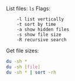 List files:
`ls`
Flags:
```
    -l list vertically
    -t sort by time
    -a show hidden files
    -s show file size
    -R recursive search
```

Get file sizes:
```bash
du -sh *
du -sh [file]
du -sh * | sort -rh
```